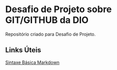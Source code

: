 # Desafio de Projeto sobre GIT/GITHUB da DIO
Repositório criado para Desafio de Projeto.

## Links Úteis
[Sintaxe Básica Markdown](https://www.markdownguide.org/getting-started/)
